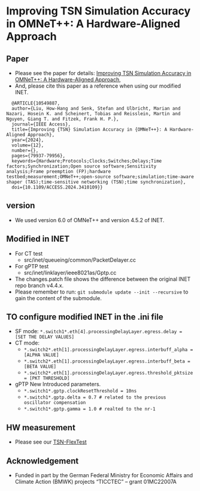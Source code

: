 # Improving TSN Simulation Accuracy in OMNeT++: A Hardware-Aligned Approach

## Paper 
- Please see the paper for details: [Improving TSN Simulation Accuracy in OMNeT++: A Hardware-Aligned Approach](https://ieeexplore.ieee.org/abstract/document/10549887),
- And, please cite this paper as a reference when using our modified INET.
```
  @ARTICLE{10549887,
  author={Liu, How-Hang and Senk, Stefan and Ulbricht, Marian and Nazari, Hosein K. and Scheinert, Tobias and Reisslein, Martin and Nguyen, Giang T. and Fitzek, Frank H. P.},
  journal={IEEE Access}, 
  title={Improving {TSN} Simulation Accuracy in {OMNeT++}: A Hardware-Aligned Approach}, 
  year={2024},
  volume={12},
  number={},
  pages={79937-79956},
  keywords={Hardware;Protocols;Clocks;Switches;Delays;Time factors;Synchronization;Open source software;Sensitivity analysis;Frame preemption (FP);hardware testbed;measurement;OMNeT++;open-source software;simulation;time-aware shaper (TAS);time-sensitive networking (TSN);time synchronization},
  doi={10.1109/ACCESS.2024.3410109}}
```

## version
- We used version 6.0 of OMNeT++ and version 4.5.2 of INET. 

## Modified in INET
- For CT test
  - src/inet/queueing/common/PacketDelayer.cc
- For gPTP test
  - src/inet/linklayer/ieee8021as/Gptp.cc
- The changes.patch file shows the difference between the original INET repo branch v4.4.x.
- Please remember to run: ```git submodule update --init --recursive``` to gain the content of the submodule.
## TO configure modified INET in the .ini file
- SF mode: ```*.switch1*.eth[4].processingDelayLayer.egress.delay = [SET THE DELAY VALUES]```
- CT mode:
  - ```*.switch2*.eth[1].processingDelayLayer.egress.interbuff_alpha = [ALPHA VALUE]```
  - ```*.switch2*.eth[1].processingDelayLayer.egress.interbuff_beta = [BETA VALUE]```
  - ```*.switch2*.eth[1].processingDelayLayer.egress.threshold_pktsize = [PKT THRESHOLD]```
- gPTP New Introduced parameters.
  - ```*.switch1*.gptp.clockResetThreshold = 10ns```
  - ```*.switch1*.gptp.delta = 0.7 # related to the previous oscillator compensation```
  - ```*.switch1*.gptp.gamma = 1.0 # realted to the nr-1```

## HW measurement
- Please see our [TSN-FlexTest](https://github.com/5GCampus/tsn-testbed)

## Acknowledgement
-  Funded in part by the German Federal Ministry for Economic Affairs and Climate Action (BMWK) projects “TICCTEC” – grant 01MC22007A
